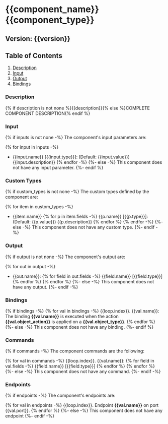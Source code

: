 # {{component_name}} {{component_type}}

## Version: {{version}}

## Table of Contents  
1. [Description](#description)
2. [Input](#Input)
3. [Output](#Output)
4. [Bindings](#Bindings)

### Description

{% if description is not none %}{{description}}{% else %}COMPLETE COMPONENT DESCRIPTION{% endif %}

### Input

{% if inputs is not none -%}
The component's input parameters are:

{% for input in inputs -%}
  - {{input.name}} [{{input.type}}]: (Default: {{input.value}}) {{input.description}}
{% endfor -%}
{%- else -%}
This component does not have any input parameter.
{%- endif %}

### Custom Types

{% if custom_types is not none -%}
The custom types defined by the component are:

{% for item in custom_types -%}
  - {{item.name}}
     {% for p in item.fields -%}
       {{p.name}} [{{p.type}}]: (Default: {{p.value}}) {{p.description}}
     {% endfor %}
{% endfor -%}
{%- else -%}
This component does not have any custom type.
{%- endif -%}

### Output

{% if output is not none -%}
The component's output are:

{% for out in output -%}
  - {{out.name}}:
    {% for field in out.fields -%}
      {{field.name}} [{{field.type}}]
    {% endfor %}
{% endfor %}
{%- else -%}
This component does not have any output.
{%- endif -%}

### Bindings

{% if bindings -%}
{% for val in bindings -%}
  {{loop.index}}. {{val.name}}: The binding **{{val.name}}** is executed when the action **{{val.object_action}}** is applied on a **{{val.object_type}}**.
{% endfor %}
{%- else -%}
This component does not have any binding.
{%- endif %}

### Commands

{% if commands -%}
The component commands are the following:

{% for val in commands -%}
  {{loop.index}}. {{val.name}}: 
    {% for field in val.fields -%}
      {{field.name}} [{{field.type}}]
    {% endfor %}
{% endfor %}
{%- else -%}
This component does not have any command.
{%- endif -%}

### Endpoints

{% if endpoints -%}
The component's endpoints are:

{% for val in endpoints -%}
  {{loop.index}}. Endpoint **{{val.name}}** on port {{val.port}}.
{% endfor %}
{%- else -%}
This component does not have any endpoint
{%- endif -%}
